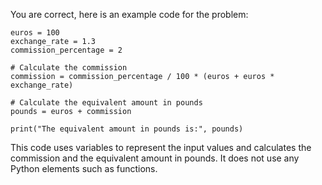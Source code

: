 
You are correct, here is an example code for the problem:
```
euros = 100
exchange_rate = 1.3
commission_percentage = 2

# Calculate the commission
commission = commission_percentage / 100 * (euros + euros * exchange_rate)

# Calculate the equivalent amount in pounds
pounds = euros + commission

print("The equivalent amount in pounds is:", pounds)
```
This code uses variables to represent the input values and calculates the commission and the equivalent amount in pounds. It does not use any Python elements such as functions.